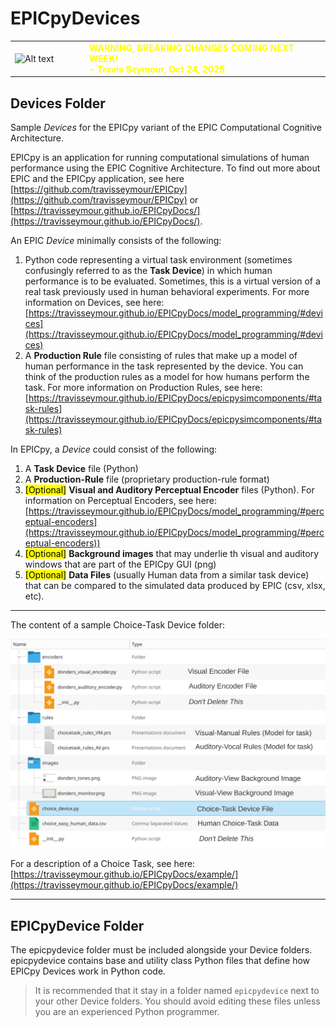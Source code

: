 # EPICpyDevices

<table role="presentation" style="border-collapse:collapse;">
  <tr>
    <td style="padding-right:12px; vertical-align:middle;">
      <img
        title="WARNING"
        src="https://freesvg.org/storage/img/thumb/Anonymous_attention.png"
        alt="Alt text"
        width="100"
        style="max-width:100px; height:auto; display:block;"
      >
    </td>
    <td style="vertical-align:middle; font-weight:bold; color:yellow;">
      WARNING, BREAKING CHANGES COMING NEXT WEEK!<br>- Travis Seymour, Oct 24, 2025
    </td>
  </tr>
</table>



## Devices Folder

Sample _Devices_ for the EPICpy variant of the EPIC Computational Cognitive Architecture.

EPICpy is an application for running computational simulations of human performance using the EPIC Cognitive Architecture. To find out more about EPIC and the EPICpy application, see here [https://github.com/travisseymour/EPICpy](https://github.com/travisseymour/EPICpy) or [https://travisseymour.github.io/EPICpyDocs/](https://travisseymour.github.io/EPICpyDocs/).

An EPIC _Device_ minimally consists of the following:

1. Python code representing a virtual task environment (sometimes confusingly referred to as the **Task Device**) in which human performance is to be evaluated. Sometimes, this is a virtual version of a real task previously used in human behavioral experiments. For more information on Devices, see here: [https://travisseymour.github.io/EPICpyDocs/model_programming/#devices](https://travisseymour.github.io/EPICpyDocs/model_programming/#devices)
2. A **Production Rule** file consisting of rules that make up a model of human performance in the task represented by the device. You can think of the production rules as a model for how humans perform the task. For more information on Production Rules, see here: [https://travisseymour.github.io/EPICpyDocs/epicpysimcomponents/#task-rules](https://travisseymour.github.io/EPICpyDocs/epicpysimcomponents/#task-rules)

In EPICpy, a _Device_ could consist of the following:

1. A **Task Device** file (Python)
2. A **Production-Rule** file (proprietary production-rule format)
3. <mark>[Optional]</mark> **Visual and Auditory Perceptual Encoder** files (Python). For information on Perceptual Encoders, see here: [https://travisseymour.github.io/EPICpyDocs/model_programming/#perceptual-encoders](https://travisseymour.github.io/EPICpyDocs/model_programming/#perceptual-encoders))
4. <mark>[Optional]</mark> **Background images** that may underlie th visual and auditory windows that are part of the EPICpy GUI (png)
5. <mark>[Optional]</mark> **Data Files** (usually Human data from a similar task device) that can be compared to the simulated data produced by EPIC (csv, xlsx, etc).

---

The content of a sample Choice-Task Device folder:

<img title="Choice Task Folder Contents" src="readme_pics/choice_task_folder_contents.svg" alt="Alt text" width="600">

For a description of a Choice Task, see here: [https://travisseymour.github.io/EPICpyDocs/example/](https://travisseymour.github.io/EPICpyDocs/example/)

---

## EPICpyDevice Folder

The epicpydevice folder must be included alongside your Device folders. epicpydevice contains base and utility class Python files that define how EPICpy Devices work in Python code.

> It is recommended that it stay in a folder named `epicpydevice` next to your other Device folders. You should avoid editing these files unless you are an experienced Python programmer.
